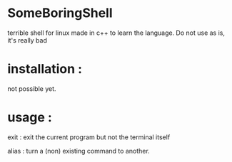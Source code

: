 # SomeBoringShell
terrible shell for linux made in c++ to learn the language. Do not use as is, it's really bad

# installation : 

not possible yet.

# usage : 

exit : exit the current program but not the terminal itself

alias : turn a (non) existing command to another.
